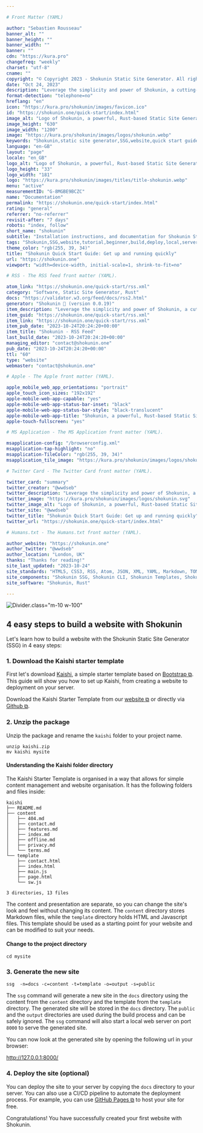 ```yaml
---

# Front Matter (YAML)

author: "Sebastien Rousseau"
banner_alt: ""
banner_height: ""
banner_width: ""
banner: ""
cdn: "https://kura.pro"
changefreq: "weekly"
charset: "utf-8"
cname: ""
copyright: "© Copyright 2023 - Shokunin Static Site Generator. All rights reserved."
date: "Oct 24, 2023"
description: "Leverage the simplicity and power of Shokunin, a cutting-edge Static Site Generator (SSG) created for speed and flexibility."
format-detection: "telephone=no"
hreflang: "en"
icon: "https://kura.pro/shokunin/images/favicon.ico"
id: "https://shokunin.one/quick-start/index.html"
image_alt: "Logo of Shokunin, a powerful, Rust-based Static Site Generator"
image_height: "630"
image_width: "1200"
image: "https://kura.pro/shokunin/images/logos/shokunin.webp"
keywords: "Shokunin,static site generator,SSG,website,quick start guide,beginner,tutorial,build a website,deploy a website,local web server,GitHub Pages"
language: "en-GB"
layout: "page"
locale: "en_GB"
logo_alt: "Logo of Shokunin, a powerful, Rust-based Static Site Generator"
logo_height: "33"
logo_width: "181"
logo: "https://kura.pro/shokunin/images/titles/title-shokunin.webp"
menu: "active"
measurementID: "G-8MGBE9BCZC"
name: "Documentation"
permalink: "https://shokunin.one/quick-start/index.html"
rating: "general"
referrer: "no-referrer"
revisit-after: "7 days"
robots: "index, follow"
short_name: "shokunin"
subtitle: "Installation instructions, and documentation for Shokunin Static Site Generator (SSG)"
tags: "Shokunin,SSG,website,tutorial,beginner,build,deploy,local,server,GitHub,Pages"
theme_color: "rgb(255, 39, 34)"
title: "Shokunin Quick Start Guide: Get up and running quickly"
url: "https://shokunin.one"
viewport: "width=device-width, initial-scale=1, shrink-to-fit=no"

# RSS - The RSS feed front matter (YAML).

atom_link: "https://shokunin.one/quick-start/rss.xml"
category: "Software, Static Site Generator, Rust"
docs: "https://validator.w3.org/feed/docs/rss2.html"
generator: "Shokunin 🦀 (version 0.0.19)"
item_description: "Leverage the simplicity and power of Shokunin, a cutting-edge Static Site Generator (SSG) created for speed and flexibility."
item_guid: "https://shokunin.one/quick-start/rss.xml"
item_link: "https://shokunin.one/quick-start/rss.xml"
item_pub_date: "2023-10-24T20:24:20+00:00"
item_title: "Shokunin - RSS Feed"
last_build_date: "2023-10-24T20:24:20+00:00"
managing_editor: "contact@shokunin.one"
pub_date: "2023-10-24T20:24:20+00:00"
ttl: "60"
type: "website"
webmaster: "contact@shokunin.one"

# Apple - The Apple front matter (YAML).

apple_mobile_web_app_orientations: "portrait"
apple_touch_icon_sizes: "192x192"
apple-mobile-web-app-capable: "yes"
apple-mobile-web-app-status-bar-inset: "black"
apple-mobile-web-app-status-bar-style: "black-translucent"
apple-mobile-web-app-title: "Shokunin, a powerful, Rust-based Static Site Generator"
apple-touch-fullscreen: "yes"

# MS Application - The MS Application front matter (YAML).

msapplication-config: "/browserconfig.xml"
msapplication-tap-highlight: "no"
msapplication-TileColor: "rgb(255, 39, 34)"
msapplication_tile_image: "https://kura.pro/shokunin/images/logos/shokunin.svg"

# Twitter Card - The Twitter Card front matter (YAML).

twitter_card: "summary"
twitter_creator: "@wwdseb"
twitter_description: "Leverage the simplicity and power of Shokunin, a cutting-edge Static Site Generator (SSG) created for speed and flexibility."
twitter_image: "https://kura.pro/shokunin/images/logos/shokunin.svg"
twitter_image_alt: "Logo of Shokunin, a powerful, Rust-based Static Site Generator"
twitter_site: "@wwdseb"
twitter_title: "Shokunin Quick Start Guide: Get up and running quickly"
twitter_url: "https://shokunin.one/quick-start/index.html"

# Humans.txt - The Humans.txt front matter (YAML).

author_website: "https://shokunin.one"
author_twitter: "@wwdseb"
author_location: "London, UK"
thanks: "Thanks for reading!"
site_last_updated: "2023-10-24"
site_standards: "HTML5, CSS3, RSS, Atom, JSON, XML, YAML, Markdown, TOML"
site_components: "Shokunin SSG, Shokunin CLI, Shokunin Templates, Shokunin Themes, Kaishi SSG, Kaishi CLI, Kaishi Templates, Kaishi Themes"
site_software: "Shokunin, Rust"

---
```


![Divider][00].class=\"m-10 w-100\"

## 4 easy steps to build a website with Shokunin

Let's learn how to build a website with the Shokunin Static Site Generator (SSG) in 4 easy steps:

### 1. Download the Kaishi starter template

First let's download [Kaishi][01], a simple starter template based on
[Bootstrap ⧉][04]. This guide will show you how to set up Kaishi, from creating
a website to deployment on your server.

Download the Kaishi Starter Template from our [website ⧉][02] or directly via
[Github ⧉][03].

### 2. Unzip the package

Unzip the package and rename the `kaishi` folder to your project name.

```shell
unzip kaishi.zip
mv kaishi mysite
```

#### Understanding the Kaishi folder directory

The Kaishi Starter Template is organised in a way that allows for simple content
management and website organisation. It has the following folders and files
inside:

```shell
kaishi
├── README.md
├── content
│   ├── 404.md
│   ├── contact.md
│   ├── features.md
│   ├── index.md
│   ├── offline.md
│   ├── privacy.md
│   └── terms.md
└── template
    ├── contact.html
    ├── index.html
    ├── main.js
    ├── page.html
    └── sw.js

3 directories, 13 files
```

The content and presentation are separate, so you can change the site's look and
feel without changing its content. The `content` directory stores Markdown files,
while the `template` directory holds HTML and Javascript files. This template
should be used as a starting point for your website and can be modified to suit
your needs.

#### Change to the project directory

```shell
cd mysite
```

### 3. Generate the new site

```shell
ssg  -n=docs -c=content -t=template -o=output -s=public
```

The `ssg` command will generate a new site in the `docs` directory using the
content from the `content` directory and the template from the `template`
directory. The generated site will be stored in the `docs` directory. The
`public` and the `output` directories are used during the build process and can
be safely ignored. The `ssg` command will also start a local web server on port
`8000` to serve the generated site.

You can now look at the generated site by opening the following url in your
browser:

<http://127.0.0.1:8000/>

### 4. Deploy the site (optional)

You can deploy the site to your server by copying the `docs` directory to your
server. You can also use a CI/CD pipeline to automate the deployment process.
For example, you can use [GitHub Pages ⧉][05] to host your site for free.

Congratulations! You have successfully created your first website with Shokunin.

[00]: https://kura.pro/common/images/elements/divider.svg "Horizontal Line"
[01]: https://kaishi.one "Website of Kaishi, a Starter Template for Shokunin"
[02]: https://kaishi.one/kaishi.zip "Package of Kaishi Starter Template"
[03]: https://github.com/sebastienrousseau/kaishi.github.io "Kaishi Starter Template on GitHub"
[04]: https://getbootstrap.com/ "Bootstrap Website"
[05]: https://docs.github.com/en/pages/getting-started-with-github-pages/creating-a-github-pages-site "GitHub Pages"
